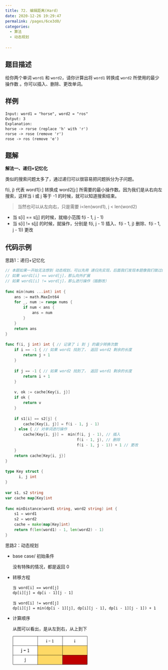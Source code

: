 ```yaml
---
title: 72. 编辑距离(Hard)
date: 2020-12-26 19:29:47
permalink: /pages/6ce3d0/
categories: 
  - 算法
  - 动态规划

---
```


## 题目描述

给你两个单词 `word1` 和 `word2`，请你计算出将 `word1` 转换成 `word2` 所使用的最少操作数 。你可以插入、删除、更改单词。

## 样例

```
Input: word1 = "horse", word2 = "ros"
Output: 3
Explanation: 
horse -> rorse (replace 'h' with 'r')
rorse -> rose (remove 'r')
rose -> ros (remove 'e')
```

## 题解

**解法一、递归+记忆化**

类似的搜索问题太多了，通过递归可以很容易把问题拆分为子问题。

f(i, j) 代表 word1[i:] 转换成 word2[j:] 所需要的最小操作数。因为我们是从右向左搜索，这样当 i 或 j 等于 -1 的时候，就可以知道搜索结束。

> 当然也可以从左向右，只是需要 i<len(word1), j < len(word2)

- 当 s[i] == s[j] 的时候，就缩小范围 f(i - 1, j - 1) 
- 当 s[i] != s[j] 的时候，就操作，分别是 f(i, j - 1) 插入、f(i - 1, j) 删除、f(i - 1, j - 1)) 更改

## 代码示例

思路1：递归+记忆化

```go
// 本题如果一开始无法想到 动态规划，可以先用 递归先实现，后面我们发现本题像我们做过的很多搜索类的问题
// 如果 word1[i] == word[j]，那么向外扩展
// 如果 word1[i] != word[j]，那么进行操作（插删改）

func min(nums ...int) int {
    ans := math.MaxInt64
    for _, num := range nums {
        if num < ans {
            ans = num 
        }
    }
    return ans
}

func f(i, j int) int { // 记录了 i 到 j 的最少转换次数
    if i == -1 { // 如果 word1 找到了， 返回 word2 剩余的长度
        return j + 1
    }

    if j == -1 { // 如果 word2 找到了， 返回 word1 剩余的长度
        return i + 1
    }

    v, ok := cache[Key{i, j}]
    if ok {
        return v
    } 

    if s1[i] == s2[j] {
        cache[Key{i, j}] = f(i - 1, j - 1)
    } else { // 对单词进行操作
        cache[Key{i, j}] =  min(f(i, j - 1), // 插入
                                f(i - 1, j), // 删除
                                f(i - 1, j - 1)) + 1 // 更改
    }
    return cache[Key{i, j}]
}

type Key struct {
      i, j int 
}

var s1, s2 string
var cache map[Key]int

func minDistance(word1 string, word2 string) int {
    s1 = word1
    s2 = word2
    cache = make(map[Key]int)
    return f(len(word1) - 1, len(word2) - 1)
}
```

思路2：动态规划

- base case/ 初始条件

  没有特殊的情况，都是返回 0 

- 转移方程

  ```
  当 word[i] == word[j]
  dp[i][j] = dp[i - 1][j - 1]
  
  当 word[i] != word[j]
  dp[i][j] = min(dp[i - 1][j], dp[i][j - 1], dp[i - 1][j - 1]) + 1
  ```
  
- 计算顺序

  从图可以看出，是从左到右，从上到下

  ![image-20201226195848925](./assets/img/image-20201226195848925.png)





